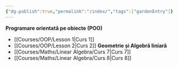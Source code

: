 ```yaml
---
{"dg-publish":true,"permalink":"/index/","tags":["gardenEntry"]}
---
```


**Programare orientată pe obiecte (POO)**
- [[Courses/OOP/Lesson 1\|Curs 1]]
- [[Courses/OOP/Lesson 2\|Curs 2]]
**Geometrie și Algebră liniară**
- [[Courses/Maths/Linear Algebra/Curs 7\|Curs 7]]
- [[Courses/Maths/Linear Algebra/Curs 8\|Curs 8]]
